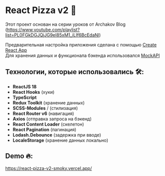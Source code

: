 # React Pizza v2 🍕

Этот проект основан на серии уроков от Archakov Blog (https://www.youtube.com/playlist?list=PL0FGkDGJQjJG9eI85xM1_iLIf6BcEdaNl)

Предварительная настройка приложения сделана с помощью [Create React App](https://create-react-app.dev/)  
Для хранения данных и функционала бэкенда использовался [MockAPI](https://mockapi.io/docs)

## Технологии, которые использовались 🛠:
- **ReactJS 18**
- **React Hooks** (хуки)
- **TypeScript**
- **Redux Toolkit** (хранение данных)
- **SCSS-Modules** / (стилизация)
- **React Router v6** (навигация)
- **Axios** (отправка запроса на бэкенд)
- **React Content Loader** (скелетон)
- **React Pagination** (пагинация)
- **Lodash.Debounce** (задержка при вводе)
- **LocaleStorage** (хранение данных локально)

## Demo 🔥:
https://react-pizza-v2-smoky.vercel.app/
